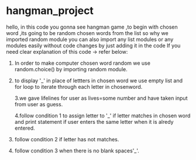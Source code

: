# hangman_project
hello, in  this code  you gonna see hangman game ,to begin with chosen word ,its going to be random chosen words from the list  so why we imported random module 
you can also import any list modules or any modules easily without code changes by just adding it in the code 
If you need  clear explanation of this code -> refer below:

1. In order to make computer chosen word random we use random.choice() by importing random module.

2. to display '_' in place of lettters in chosen word we use empty list and for loop  to iterate through each letter in chosenword.

   3.we gave lifelines for user as lives=some number and have taken input from user as guess.

   4.follow condition 1  to assign letter to '_' if letter matches in chosen word and  print statement if user enters the same letter when it is alredy entered.

5. follow condition 2 if letter has not matches.

6. follow condition 3  when there is no blank spaces'_'.
